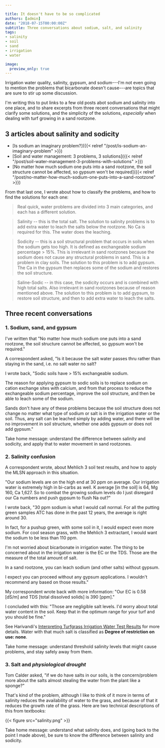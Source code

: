 ```yaml
---

title: It doesn't have to be so complicated
authors: [admin]
date: "2018-07-15T00:00:00Z"
subtitle: Three conversations about sodium, salt, and salinity
tags:
- salinity
- soil
- sand
- irrigation
- water

image:
  preview_only: true
---
```


Irrigation water quality, salinity, gypsum, and sodium---I'm not even going to mention the problems that bicarbonate doesn't cause---are topics that are sure to stir up some discussion.

I'm writing this to put links to a few old posts abot sodium and salinity into one place, and to share excerpts from three recent conversations that might clarify some solutions, and the simplicity of the solutions, *especially* when dealing with turf growing in a sand rootzone.

## 3 articles about salinity and sodicity

* [Is sodium an imaginary problem?]({{< relref "/post/is-sodium-an-imaginary-problem" >}})
* [Soil and water management: 3 problems, 3 solutions]({{< relref "/post/soil-water-management-3-problems-with-solutions" >}})
* [No matter how much sodium one puts into a sand rootzone, the soil structure cannot be affected, so gypsum won't be required]({{< relref "/post/no-matter-how-much-sodium-one-puts-into-a-sand-rootzone" >}})

From that last one, I wrote about how to classify the problems, and how to find the solutions for each one:

> Real quick, water problems are divided into 3 main categories, and each has a different solution.

> Salinity -- this is the total salt. The solution to salinity problems is to add extra water to leach the salts below the rootzone. No Ca is required for this. The water does the leaching.

> Sodicity -- this is a soil structural problem that occurs in soils when the sodium gets too high. It is defined as exchangeable sodium percentage > 15%. This is irrelevant in sand rootzones because the sodium does not cause any structural problems in sand. This is a problem in clay soils. The solution to this problem is to add gypsum. The Ca in the gypsum then replaces some of the sodium and restores the soil structure.

> Saline-Sodic -- in this case, the sodicity occurs and is combined with high total salts. Also irrelevant in sand rootzones because of reason mentioned above. The solution to this problem is to add gypsum, to restore soil structure, and then to add extra water to leach the salts.

## Three recent conversations

### 1. Sodium, sand, and gypsum

I've written that "No matter how much sodium one puts into a sand rootzone, the soil structure cannot be affected, so gypsum won't be required." 

A correspondent asked, "Is it because the salt water passes thru rather than staying in the sand, i.e. no salt water no salt?

I wrote back, "Sodic soils have > 15% exchangeable sodium.

The reason for applying gypsum to sodic soils is to replace sodium on cation exchange sites with calcium, and from that process to reduce the exchangeable sodium percentage, improve the soil structure, and then be able to leach some of the sodium.

Sands don't have any of these problems because the soil structure does not change no matter what type of sodium or salt is in the irrigation water or the soil. Thus, any salt can be leached simply by adding water, and there will be no improvement in soil structure, whether one adds gypsum or does not add gypsum."

Take home message: understand the difference between salinity and sodicity, and apply that to water movement in sand rootzones.

### 2. Salinity confusion

A correspondent wrote, about Mehlich 3 soil test results, and how to apply the MLSN approach in this situation.

"Our sodium levels are on the high end at 30 ppm on average. Our irrigation water is extremely high in bi-carbs as well. K average [in the soil] is 64, Mg 160, Ca 1,627. So to combat the growing sodium levels do I just disregard our Ca numbers and push gypsum to flush Na out?"

I wrote back, "30 ppm sodium is what I would call normal. For all the putting green samples ATC has done in the past 12 years, the average is right around 30. 

In fact, for a pushup green, with some soil in it, I would expect even more sodium. For cool season grass, with the Mehlich 3 extractant, I would want the sodium to be less than 110 ppm.

I'm not worried about bicarbonate in irrigation water. The thing to be concerned about in the irrigation water is the EC or the TDS. Those are the measure of the total amount of salt.

In a sand rootzone, you can leach sodium (and other salts) without gypsum.

I expect you can proceed without any gypsum applications. I wouldn't recommend any based on those results."

My correspondent wrote back with more information: "Our EC is 0.58 [dS/m] and TDS [total dissolved solids] is 390 [ppm]."

I concluded with this: "Those are negligible salt levels. I'd worry about total water content in the soil. Keep that in the optimum range for your turf and you should be fine."

See Harivandi's [Interpreting Turfgrass Irrigation Water Test Results](https://anrcatalog.ucanr.edu/pdf/8009.pdf) for more details. Water with that much salt is classified as **Degree of restriction on use: none**.

Take home message: understand threshold salinity levels that might cause problems, and stay safely away from them.

### 3. Salt and *physiological drought*

Tom Calder asked, "if we do have salts in our soils, is the concern/problem more about the salts almost stealing the water from the plant like a sponge?" 

That's kind of the problem, although I like to think of it more in terms of salinity reduces the availability of water to the grass, and because of that it reduces the growth rate of the grass. Here are two technical descriptions of this from textbooks:

{{< figure src="salinity.png" >}}

Take home message: understand what salinity does, and (going back to the point I made above), be sure to know the difference between salinity and sodicity.






